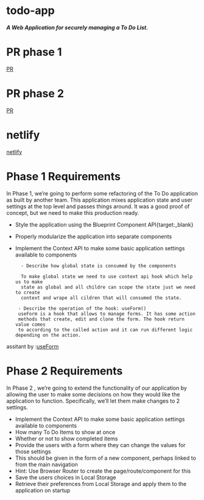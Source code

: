 # todo-app  

***A Web Application for securely managing a To Do List.*** 

# PR phase  1
[PR](https://github.com/Oubaida996/todo-app/pull/4)  

# PR phase  2
[PR](https://github.com/Oubaida996/todo-app/pull/5)  


# netlify  
[netlify](https://deploy-preview-5--cheery-sprite-e211ca.netlify.app/)  






# Phase 1 Requirements 
In Phase 1, we’re going to perform some refactoring of the To Do application as built by another team. This application mixes application state and user settings at the top level and passes things around. It was a good proof of concept, but we need to make this production ready.  
- Style the application using the Blueprint Component API{target:_blank}
- Properly modularize the application into separate components  
- Implement the Context API to make some basic application settings available to components
 
        - Describe how global state is consumed by the components  

        To make global state we need to use context api hook which help us to make    
        state as global and all childre can scope the state just we need to create    
        context and wrape all cildren that will consumed the state.

       - Describe the operation of the hook: useForm()  
       useForm is a hook that allows to manage forms. It has some action   
       methods that create, edit and clone the form. The hook return value comes   
       to according to the called action and it can run different logic depending on the action.  

assitant by :[useForm](https://refine.dev/docs/core/hooks/useForm/)
        
        
        
# Phase 2 Requirements 
In Phase 2 , we’re going to extend the functionality of our application by allowing the user to make some decisions on how they would like the application to function. Specifically, we’ll let them make changes to 2 settings.  
- Implement the Context API to make some basic application settings available to components
 - How many To Do Items to show at once
 - Whether or not to show completed items
- Provide the users with a form where they can change the values for those settings
- This should be given in the form of a new component, perhaps linked to from the main navigation
- Hint: Use Browser Router to create the page/route/component for this
- Save the users choices in Local Storage
- Retrieve their preferences from Local Storage and apply them to the application on startup
